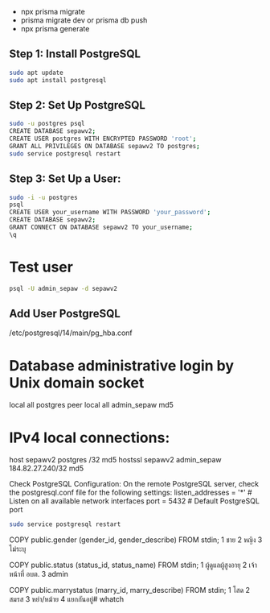
- npx prisma migrate
- prisma migrate dev or prisma db push
- npx prisma generate
## Step 1: Install PostgreSQL

```bash
sudo apt update
sudo apt install postgresql
```

## Step 2: Set Up PostgreSQL

```bash
sudo -u postgres psql
CREATE DATABASE sepawv2;
CREATE USER postgres WITH ENCRYPTED PASSWORD 'root';
GRANT ALL PRIVILEGES ON DATABASE sepawv2 TO postgres;
sudo service postgresql restart
```

## Step 3: Set Up a User:

```bash
sudo -i -u postgres
psql
CREATE USER your_username WITH PASSWORD 'your_password';
CREATE DATABASE sepawv2;
GRANT CONNECT ON DATABASE sepawv2 TO your_username;
\q

```
# Test user
```bash
psql -U admin_sepaw -d sepawv2
```
## Add User PostgreSQL

/etc/postgresql/14/main/pg_hba.conf

# Database administrative login by Unix domain socket
local   all             postgres                                peer
local   all             admin_sepaw                             md5


# IPv4 local connections:
host        sepawv2         postgres        <IP>/32         md5
hostssl     sepawv2         admin_sepaw   184.82.27.240/32   md5


Check PostgreSQL Configuration:
On the remote PostgreSQL server, check the postgresql.conf file for the following settings:
listen_addresses = '*'      # Listen on all available network interfaces
port = 5432                 # Default PostgreSQL port

```bash
sudo service postgresql restart
```

COPY public.gender (gender_id, gender_describe) FROM stdin;
1	ชาย
2	หญิง
3	ไม่ระบุ

COPY public.status (status_id, status_name) FROM stdin;
1	ผู้ดูแลผู้สูงอายุ
2	เจ้าหน้าที่ อบต.
3   admin

COPY public.marrystatus (marry_id, marry_describe) FROM stdin;
1	โสด
2	สมรส
3	หย่า/หม้าย
4	แยกกันอยู่#   w h a t c h  
 